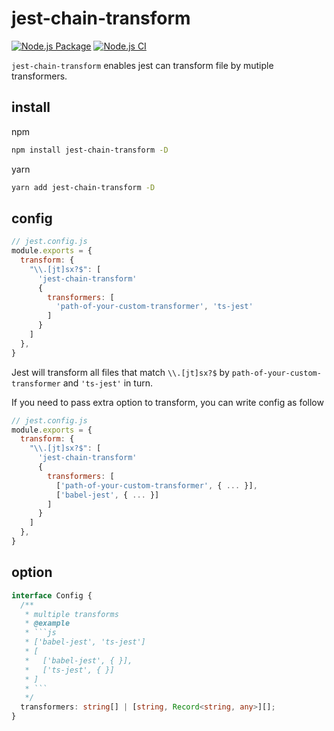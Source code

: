 # jest-chain-transform
[![Node.js Package](https://github.com/anc95/jest-chain-transform/actions/workflows/npm-publish.yml/badge.svg)](https://github.com/anc95/jest-chain-transform/actions/workflows/npm-publish.yml)
[![Node.js CI](https://github.com/anc95/jest-chain-transform/actions/workflows/node.js.yml/badge.svg)](https://github.com/anc95/jest-chain-transform/actions/workflows/node.js.yml)

`jest-chain-transform` enables jest can transform file by mutiple transformers.

## install

npm
```sh
npm install jest-chain-transform -D
```

yarn
```sh
yarn add jest-chain-transform -D
```

## config
```js
// jest.config.js
module.exports = {
  transform: {
    "\\.[jt]sx?$": [
      'jest-chain-transform'
      {
        transformers: [
          'path-of-your-custom-transformer', 'ts-jest'
        ]
      }
    ]
  },
}
```

Jest will transform all files that match `\\.[jt]sx?$` by `path-of-your-custom-transformer` and `'ts-jest'` in turn.

If you need to pass extra option to transform, you can write config as follow

```js
// jest.config.js
module.exports = {
  transform: {
    "\\.[jt]sx?$": [
      'jest-chain-transform'
      {
        transformers: [
          ['path-of-your-custom-transformer', { ... }],
          ['babel-jest', { ... }]
        ]
      }
    ]
  },
}
```

## option

```ts
interface Config {
  /**
   * multiple transforms
   * @example
   * ```js
   * ['babel-jest', 'ts-jest']
   * [
   *   ['babel-jest', { }],
   *   ['ts-jest', { }]
   * ]
   * ```
   */
  transformers: string[] | [string, Record<string, any>][];
}
```
